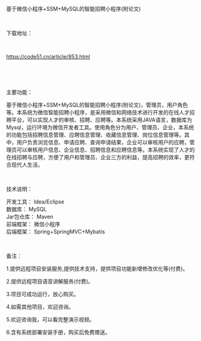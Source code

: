 <p>基于微信小程序+SSM+MySQL的智能招聘小程序(附论文)</p>

<p>&nbsp;</p>

<p>下载地址：</p>

<p>&nbsp;</p>

<p><a href="http://code51.cn/article/853.html">https://code51.cn/article/853.html</a></p>

<p>&nbsp;</p>

<p>&nbsp;</p>

<p>主要功能：</p>

<p><p>基于微信小程序+SSM+MySQL的智能招聘小程序(附论文)，管理员，用户角色等。本系统为微信智能招聘小程序，是采用微信和网络技术进行开发的在线人才招聘平台，可以实现人才的审核、招聘、应聘等。本系统采用JAVA语言，数据库为Mysql，运行环境为微信开发者工具。使用角色分为用户、管理员、企业，本系统的功能包括招聘信息管理、应聘信息管理、收藏信息管理、岗位信息管理等。其中，用户负责浏览信息、申请应聘、查询申请结果，企业可以审核用户的应聘，管理员可以审核用户信息、企业信息、招聘信息和应聘信息等。本系统实现了人才的在线招聘与应聘，方便了用户和管理员、企业三方的利益，提高招聘的效率，更符合现代人生活。</p>
</p>

<p>&nbsp;</p>

<p>技术说明：</p>

<p><p>开发工具： Idea/Eclipse<br />
数据库： MySQL<br />
Jar包仓库： Maven<br />
前端框架： 微信小程序<br />
后端框架： Spring+SpringMVC+Mybatis</p>
</p>

<p>&nbsp;</p>

<p>备注：</p>

<p>1.提供远程项目安装服务,提供技术支持，提供项目功能新增修改优化等(付费)。</p>

<p>2.提供远程项目语音讲解服务(付费)。</p>

<p>3.项目可成功运行，放心购买。</p>

<p>4.如需其他项目，欢迎咨询。</p>

<p>5.欢迎咨询我，可以看完整演示视频。</p>

<p>6.含有系统部署安装手册，购买后免费赠送。</p>
